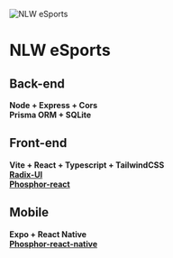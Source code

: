 ![NLW eSports]("https://github.com/ricioli/nlw-esports/blob/main/web/src/assets/logo-nlw-esports.svg")

# NLW eSports

## Back-end

**Node + Express + Cors**  
**Prisma ORM + SQLite**  

## Front-end

**Vite + React + Typescript + TailwindCSS**  
[**Radix-UI**](https://www.radix-ui.com)  
[**Phosphor-react**](https://www.npmjs.com/package/phosphor-react)  

## Mobile

**Expo + React Native**  
[**Phosphor-react-native**](https://www.npmjs.com/package/phosphor-react-native)  